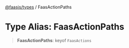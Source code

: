 [@faasjs/types](../README.md) / FaasActionPaths

# Type Alias: FaasActionPaths

> **FaasActionPaths**: keyof `FaasActions`
